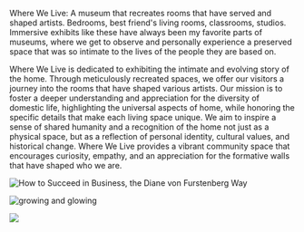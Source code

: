 Where We Live: A museum that recreates rooms that have served and shaped artists. Bedrooms, best friend's living rooms, classrooms, studios. Immersive exhibits like these have always been my favorite parts of museums, where we get to observe and personally experience a preserved space that was so intimate to the lives of the people they are based on.

Where We Live is dedicated to exhibiting the intimate and evolving story of the home. Through meticulously recreated spaces, we offer our visitors a journey into the rooms that have shaped various artists. Our mission is to foster a deeper understanding and appreciation for the diversity of domestic life, highlighting the universal aspects of home, while honoring the specific details that make each living space unique. We aim to inspire a sense of shared humanity and a recognition of the home not just as a physical space, but as a reflection of personal identity, cultural values, and historical change. Where We Live provides a vibrant community space that encourages curiosity, empathy, and an appreciation for the formative walls that have shaped who we are.

![How to Succeed in Business, the Diane von Furstenberg Way](https://github.com/lucyharmon/idea-322-responses-LUCYHARMON/assets/123996797/39953674-e9e4-49fc-9276-9ea0966137d0)

![growing and glowing](https://github.com/lucyharmon/idea-322-responses-LUCYHARMON/assets/123996797/8a08961c-1151-4b94-b638-de0e742ea81e)

![ ](https://github.com/lucyharmon/idea-322-responses-LUCYHARMON/assets/123996797/49a17b63-16da-44d7-a830-84910b8a1672)
